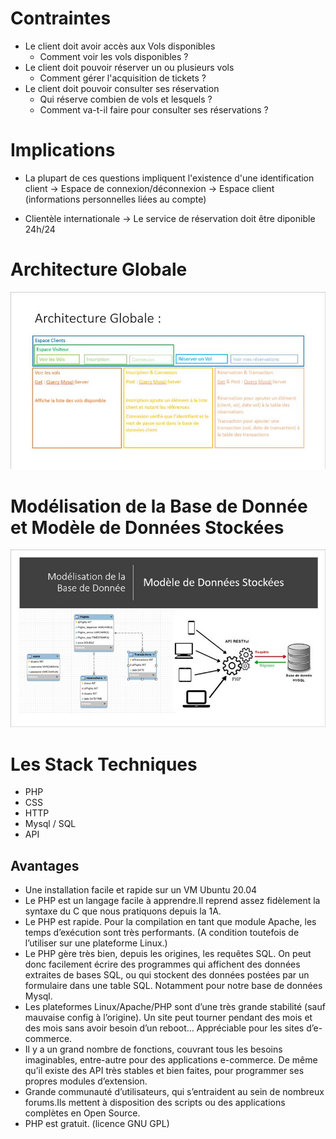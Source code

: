 # Contraintes

* Le client doit avoir accès aux Vols disponibles
	* Comment voir les vols disponibles ? 
* Le client doit pouvoir réserver un ou plusieurs vols 
	* Comment gérer l'acquisition de tickets ? 
* Le client doit pouvoir consulter ses réservation
	* Qui réserve combien de vols et lesquels ? 
	* Comment va-t-il faire pour consulter ses réservations ? 

# Implications 

- La plupart de ces questions impliquent l'existence d'une identification client 
-> Espace de connexion/déconnexion
-> Espace client (informations personnelles liées au compte)

- Clientèle internationale
-> Le service de réservation doit être diponible 24h/24

# Architecture Globale 

![alt text](tableau.jpg)

# Modélisation de la Base de Donnée et Modèle de Données Stockées

![alt text](base.jpg) 

# Les Stack Techniques 
* PHP
* CSS
* HTTP
* Mysql / SQL
* API 

## Avantages 

* Une installation facile et rapide sur un VM Ubuntu 20.04
* Le PHP est un langage facile à apprendre.Il reprend assez fidèlement la syntaxe du C que nous pratiquons depuis la 1A.
* Le PHP est rapide. Pour la compilation en tant que module Apache, les temps d’exécution sont très performants. (A condition toutefois de l’utiliser sur une plateforme Linux.) 
* Le PHP gère très bien, depuis les origines, les requêtes SQL. On peut donc facilement écrire des programmes qui affichent des données extraites de bases SQL, ou qui stockent des données postées par un formulaire dans une table SQL. Notamment pour notre base de données Mysql.
* Les plateformes Linux/Apache/PHP sont d’une très grande stabilité (sauf mauvaise config à l’origine). Un site peut tourner pendant des mois et des mois sans avoir besoin d’un reboot... Appréciable pour les sites d’e-commerce.
* Il y a un grand nombre de fonctions, couvrant tous les besoins imaginables, entre-autre pour des applications e-commerce. De même qu’il existe des API très stables et bien faites, pour programmer ses propres modules d’extension.
* Grande communauté d’utilisateurs, qui s’entraident au sein de nombreux forums.Ils mettent à disposition des scripts ou des applications complètes en Open Source. 
* PHP est gratuit.  (licence GNU GPL) 
